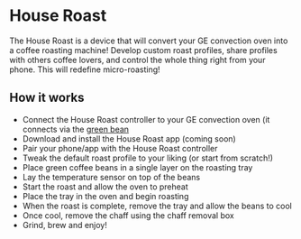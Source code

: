 # House Roast
The House Roast is a device that will convert your GE convection oven into a coffee roasting machine! Develop custom roast profiles, share profiles with others coffee lovers, and control the whole thing right from your phone. This will redefine micro-roasting!

## How it works
* Connect the House Roast controller to your GE convection oven (it connects via the [green bean](http://market.firstbuild.com/products/greenbean)
* Download and install the House Roast app (coming soon)
* Pair your phone/app with the House Roast controller
* Tweak the default roast profile to your liking (or start from scratch!)
* Place green coffee beans in a single layer on the roasting tray
* Lay the temperature sensor on top of the beans
* Start the roast and allow the oven to preheat
* Place the tray in the oven and begin roasting
* When the roast is complete, remove the tray and allow the beans to cool
* Once cool, remove the chaff using the chaff removal box
* Grind, brew and enjoy!

